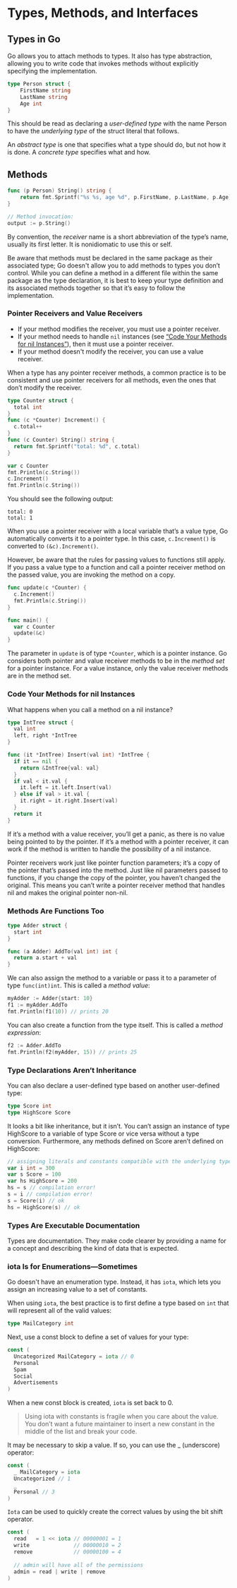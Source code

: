 # Types, Methods, and Interfaces

## Types in Go

Go allows you to attach methods to types. It also has type abstraction, allowing you to write code that invokes methods
without explicitly specifying the implementation.

```go
type Person struct {
    FirstName string
    LastName string
    Age int
}
```

This should be read as declaring a _user-defined type_ with the name Person to have the _underlying type_ of the struct
literal that follows.

An _abstract type_ is one that specifies what a type should do, but not how it is done. A _concrete type_ specifies what
and how.

## Methods

```go
func (p Person) String() string {
    return fmt.Sprintf("%s %s, age %d", p.FirstName, p.LastName, p.Age)
}

// Method invocation:
output := p.String()
```

By convention, the _receiver_ name is a short abbreviation of the type’s name, usually its first letter. It is
nonidiomatic to use this or self.

Be aware that methods must be declared in the same package as their associated type; Go doesn't allow you to add methods
to types you don’t control. While you can define a method in a different file within the same package as the type
declaration, it is best to keep your type definition and its associated methods together so that it’s easy to follow the
implementation.

### Pointer Receivers and Value Receivers

- If your method modifies the receiver, you must use a pointer receiver.
- If your method needs to handle `nil` instances (see
  [“Code Your Methods for nil Instances”](#code-your-methods-for-nil-instances)), then it must use a pointer receiver.
- If your method doesn't modify the receiver, you can use a value receiver.

When a type has any pointer receiver methods, a common practice is to be consistent and use pointer receivers for all
methods, even the ones that don’t modify the receiver.

```go
type Counter struct {
  total int
}
func (c *Counter) Increment() {
  c.total++
}
func (c Counter) String() string {
  return fmt.Sprintf("total: %d", c.total)
}

var c Counter
fmt.Println(c.String())
c.Increment()
fmt.Println(c.String())
```

You should see the following output:

```
total: 0
total: 1
```

When you use a pointer receiver with a local variable that’s a value type, Go automatically converts it to a pointer
type. In this case, `c.Increment()` is converted to `(&c).Increment()`.

However, be aware that the rules for passing values to functions still apply. If you pass a value type to a function and
call a pointer receiver method on the passed value, you are invoking the method on a copy.

```go
func update(c *Counter) {
  c.Increment()
  fmt.Println(c.String())
}

func main() {
  var c Counter
  update(&c)
}
```

The parameter in `update` is of type `*Counter`, which is a pointer instance. Go considers both pointer and value
receiver methods to be in the _method set_ for a pointer instance. For a value instance, only the value receiver methods
are in the method set.

### Code Your Methods for nil Instances

What happens when you call a method on a nil instance?

```go
type IntTree struct {
  val int
  left, right *IntTree
}

func (it *IntTree) Insert(val int) *IntTree {
  if it == nil {
    return &IntTree{val: val}
  }
  if val < it.val {
    it.left = it.left.Insert(val)
  } else if val > it.val {
    it.right = it.right.Insert(val)
  }
  return it
}
```

If it’s a method with a value receiver, you’ll get a panic, as there is no value being pointed to by the pointer. If
it’s a method with a pointer receiver, it can work if the method is written to handle the possibility of a nil instance.

Pointer receivers work just like pointer function parameters; it’s a copy of the pointer that’s passed into the method.
Just like nil parameters passed to functions, if you change the copy of the pointer, you haven’t changed the original.
This means you can’t write a pointer receiver method that handles nil and makes the original pointer non-nil.

### Methods Are Functions Too

```go
type Adder struct {
  start int
}

func (a Adder) AddTo(val int) int {
  return a.start + val
}
```

We can also assign the method to a variable or pass it to a parameter of type `func(int)int`. This is called a _method
value_:

```go
myAdder := Adder{start: 10}
f1 := myAdder.AddTo
fmt.Println(f1(10)) // prints 20
```

You can also create a function from the type itself. This is called a _method expression_:

```go
f2 := Adder.AddTo
fmt.Println(f2(myAdder, 15)) // prints 25
```

### Type Declarations Aren’t Inheritance

You can also declare a user-defined type based on another user-defined type:

```go
type Score int
type HighScore Score
```

It looks a bit like inheritance, but it isn’t. You can’t assign an instance of type HighScore to a variable of type
Score or vice versa without a type conversion. Furthermore, any methods defined on Score aren’t defined on HighScore:

```go
// assigning literals and constants compatible with the underlying type is valid
var i int = 300
var s Score = 100
var hs HighScore = 200
hs = s // compilation error!
s = i // compilation error!
s = Score(i) // ok
hs = HighScore(s) // ok
```

### Types Are Executable Documentation

Types are documentation. They make code clearer by providing a name for a concept and describing the kind of data that
is expected.

### iota Is for Enumerations—Sometimes

Go doesn't have an enumeration type. Instead, it has `iota`, which lets you assign an increasing value to a set of
constants.

When using `iota`, the best practice is to first define a type based on `int` that will represent all of the valid
values:

```go
type MailCategory int
```

Next, use a const block to define a set of values for your type:

```go
const (
  Uncategorized MailCategory = iota // 0
  Personal
  Spam
  Social
  Advertisements
)
```

When a new const block is created, `iota` is set back to 0.

> Using iota with constants is fragile when you care about the value. You don’t want a future maintainer to insert a new
> constant in the middle of the list and break your code.

It may be necessary to skip a value. If so, you can use the _ (underscore) operator:

```go
const (
  _ MailCategory = iota
  Uncategorized // 1
  _
  Personal // 3
)
```

`Iota` can be used to quickly create the correct values by using the bit shift operator.

```go
const (
  read   = 1 << iota // 00000001 = 1
  write              // 00000010 = 2
  remove             // 00000100 = 4
  
  // admin will have all of the permissions
  admin = read | write | remove
)
```